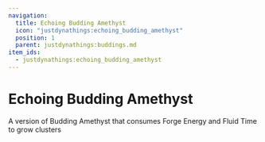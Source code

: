 ```yaml
---
navigation:
  title: Echoing Budding Amethyst
  icon: "justdynathings:echoing_budding_amethyst"
  position: 1
  parent: justdynathings:buddings.md
item_ids:
  - justdynathings:echoing_budding_amethyst
---
```


# Echoing Budding Amethyst

A version of Budding Amethyst that consumes Forge Energy and Fluid Time to grow clusters

<BlockImage id="justdynathings:echoing_budding_amethyst" p:alive="false" scale="4.0"/>

<BlockImage id="justdynathings:echoing_budding_amethyst" p:alive="true" scale="4.0"/>

<RecipeFor id="justdynathings:echoing_budding_amethyst" />
